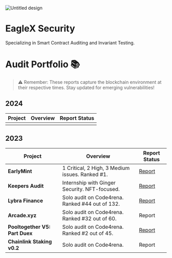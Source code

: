 
![Untitled design](https://github.com/0x3agle/audits/assets/91771249/d6d6c005-d238-4f8d-bac7-15616a0684ff)


# EagleX Security
Specializing in Smart Contract Auditing and Invariant Testing.

# Audit Portfolio 📚

> ⚠️ Remember: These reports capture the blockchain environment at their respective times. Stay updated for emerging vulnerabilities!


## 2024
| Project  | Overview | Report Status |
|---------|----------|---------------|
||||
## 2023

| Project  | Overview | Report Status |
|---------|----------|---------------|
| **EarlyMint**  | 1 Critical, 2 High, 3 Medium issues. Ranked #1. | [Report](https://github.com/0x3agle/audits/blob/main/solo/EarlyMint.md) |
| **Keepers Audit**  | Internship with Ginger Security. NFT-focused. | [Report](https://www.priyamsoni.com/_files/ugd/33a2e5_ced27d705465460a9cd39ab5d9f89098.pdf) |
| **Lybra Finance**  | Solo audit on Code4rena. Ranked #44 out of 132. | [Report](https://github.com/code-423n4/2023-06-lybra-findings/issues/765) |
| **Arcade.xyz**  | Solo audit on Code4rena. Ranked #32 out of 60. | Report |
| **Pooltogether V5: Part Duex**  | Solo audit on Code4rena. Ranked #2 out of 45. | [Report](https://github.com/0x3agle/audits/blob/main/solo/PoolTogether_Part2.md) |
| **Chainlink Staking v0.2**  | Solo audit on Code4rena. | Report |


